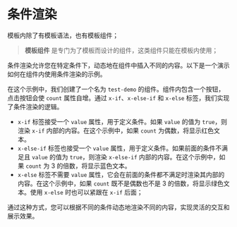 <template is="exm-article">
<a href="../../publics/examples/condition/demo.html" preview></a>
<a href="../../publics/examples/condition/test-demo.html" main></a>
</template>

# 条件渲染

模板内除了有模板语法，也有模板组件；

> **模板组件** 是专门为了模板而设计的组件，这类组件只能在模板内使用；

条件渲染允许您在特定条件下，动态地在组件中插入不同的内容。以下是一个演示如何在组件内使用条件渲染的示例。

在这个示例中，我们创建了一个名为 `test-demo` 的组件。组件内包含一个按钮，点击按钮会使 `count` 属性自增。通过 `x-if`、`x-else-if` 和 `x-else` 标签，我们实现了条件渲染的逻辑。

- `x-if` 标签接受一个 `value` 属性，用于定义条件。如果 `value` 的值为 `true`，则渲染 `x-if` 内部的内容。在这个示例中，如果 `count` 为偶数，将显示红色文本。
- `x-else-if` 标签也接受一个 `value` 属性，用于定义条件。如果前面的条件不满足且 `value` 的值为 `true`，则渲染 `x-else-if` 内部的内容。在这个示例中，如果 `count` 为 3 的倍数，将显示蓝色文本。
- `x-else` 标签不需要 `value` 属性，它会在前面的条件都不满足时渲染其内部的内容。在这个示例中，如果 `count` 既不是偶数也不是 3 的倍数，将显示绿色文本。使用 `x-else` 时也可以紧跟在 `x-if` 后面；

通过这种方式，您可以根据不同的条件动态地渲染不同的内容，实现灵活的交互和展示效果。